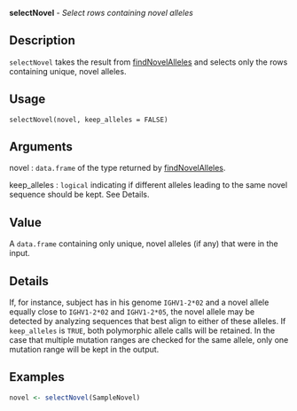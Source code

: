 **selectNovel** - *Select rows containing novel alleles*

Description
--------------------

`selectNovel` takes the result from [findNovelAlleles](findNovelAlleles.md) and
selects only the rows containing unique, novel alleles.


Usage
--------------------
```
selectNovel(novel, keep_alleles = FALSE)
```

Arguments
-------------------

novel
:   `data.frame` of the type returned by
[findNovelAlleles](findNovelAlleles.md).

keep_alleles
:   `logical` indicating if different alleles
leading to the same novel sequence should be kept.
See Details.




Value
-------------------

A `data.frame` containing only unique, novel alleles (if any)
that were in the input.


Details
-------------------

If, for instance, subject has in his genome `IGHV1-2*02` and a novel 
allele equally close to `IGHV1-2*02` and `IGHV1-2*05`, the novel allele may be
detected by analyzing sequences that best align to either of these alleles.
If `keep_alleles` is `TRUE`, both polymorphic allele calls will
be retained. In the case that multiple mutation ranges are checked for the
same allele, only one mutation range will be kept in the output.



Examples
-------------------

```R
novel <- selectNovel(SampleNovel)

```








